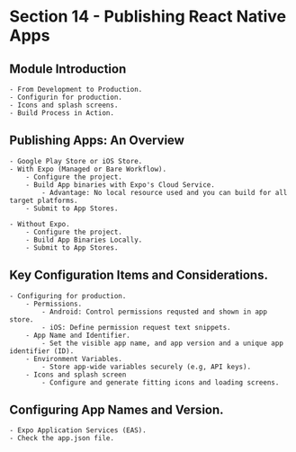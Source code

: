 # Section 14 - Publishing React Native Apps

## Module Introduction

    - From Development to Production.
    - Configurin for production.
    - Icons and splash screens.
    - Build Process in Action.

## Publishing Apps: An Overview

    - Google Play Store or iOS Store.
    - With Expo (Managed or Bare Workflow).
        - Configure the project.
        - Build App binaries with Expo's Cloud Service.
            - Advantage: No local resource used and you can build for all target platforms.
        - Submit to App Stores.

    - Without Expo.
        - Configure the project.
        - Build App Binaries Locally.
        - Submit to App Stores.

## Key Configuration Items and Considerations.

    - Configuring for production.
        - Permissions.
            - Android: Control permissions requsted and shown in app store.
            - iOS: Define permission request text snippets.
        - App Name and Identifier.
            - Set the visible app name, and app version and a unique app identifier (ID).
        - Environment Variables.
            - Store app-wide variables securely (e.g, API keys).
        - Icons and splash screen
            - Configure and generate fitting icons and loading screens.

## Configuring App Names and Version.

    - Expo Application Services (EAS).
    - Check the app.json file.
